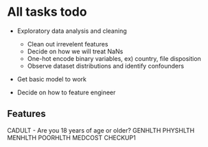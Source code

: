 # All tasks todo

- Exploratory data analysis and cleaning
    - Clean out irrevelent features
    - Decide on how we will treat NaNs
    - One-hot encode binary variables, ex) country, file disposition
    - Observe dataset distributions and identify confounders

- Get basic model to work

- Decide on how to feature engineer


## Features

CADULT - Are you 18 years of age or older?
GENHLTH
PHYSHLTH
MENHLTH
POORHLTH
MEDCOST
CHECKUP1